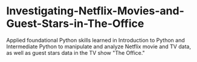 # Investigating-Netflix-Movies-and-Guest-Stars-in-The-Office
 Applied foundational Python skills learned in Introduction to Python and Intermediate Python to manipulate and analyze Netflix movie and TV data, as well as guest stars data in the TV show "The Office."
